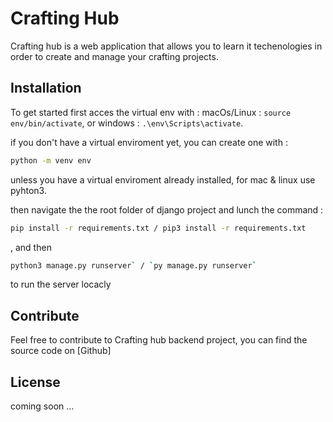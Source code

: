 # Crafting Hub

Crafting hub is a web application that allows you to learn it techenologies in order to create and manage your crafting projects.


## Installation

To get started first acces the virtual env with : 
macOs/Linux : `source env/bin/activate`, or windows : `.\env\Scripts\activate`.

if you don't have a virtual enviroment yet, you can create one with :

```sh
python -m venv env
``` 
unless you have a virtual enviroment already installed, for mac & linux use pyhton3.

then navigate the the root folder of django project and lunch the command : 
```sh
pip install -r requirements.txt / pip3 install -r requirements.txt
```
, and then 
```sh
python3 manage.py runserver` / `py manage.py runserver`
```
to run the server locacly 

## Contribute

Feel free to contribute to Crafting hub backend project, you can find the source code on [Github]


## License

coming soon ...

